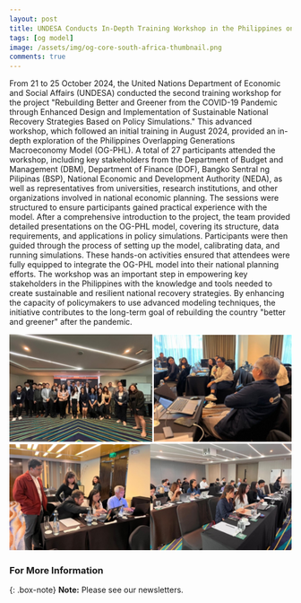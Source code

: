 ```yaml
---
layout: post
title: UNDESA Conducts In-Depth Training Workshop in the Philippines on Policy Simulations for Sustainable National Recovery
tags: [og model]
image: /assets/img/og-core-south-africa-thumbnail.png
comments: true
---
```


From 21 to 25 October 2024, the United Nations Department of Economic and Social Affairs (UNDESA) conducted the second training workshop for the project "Rebuilding Better and Greener from the COVID-19 Pandemic through Enhanced Design and Implementation of Sustainable National Recovery Strategies Based on Policy Simulations." This advanced workshop, which followed an initial training in August 2024, provided an in-depth exploration of the Philippines Overlapping Generations Macroeconomy Model (OG-PHL).
A total of 27 participants attended the workshop, including key stakeholders from the Department of Budget and Management (DBM), Department of Finance (DOF), Bangko Sentral ng Pilipinas (BSP), National Economic and Development Authority (NEDA), as well as representatives from universities, research institutions, and other organizations involved in national economic planning.
The sessions were structured to ensure participants gained practical experience with the model. After a comprehensive introduction to the project, the team provided detailed presentations on the OG-PHL model, covering its structure, data requirements, and applications in policy simulations. Participants were then guided through the process of setting up the model, calibrating data, and running simulations. These hands-on activities ensured that attendees were fully equipped to integrate the OG-PHL model into their national planning efforts.
The workshop was an important step in empowering key stakeholders in the Philippines with the knowledge and tools needed to create sustainable and resilient national recovery strategies. By enhancing the capacity of policymakers to use advanced modeling techniques, the initiative contributes to the long-term goal of rebuilding the country "better and greener" after the pandemic.

![Og-Core](../assets/img/og-indo-phillipines3.png)



### For More Information

{: .box-note}
**Note:** Please see our newsletters. 

